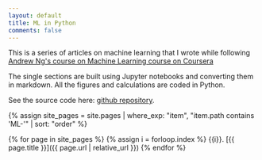 ```yaml
---
layout: default
title: ML in Python
comments: false
---
```

This is a series of articles on machine learning that I wrote while following 
[Andrew Ng's course on Machine Learning course on Coursera](https://www.coursera.org/learn/machine-learning/home/welcome)

The single sections are built using Jupyter notebooks and converting them in markdown. All the figures and calculations
are coded in Python.

See the source code here: [github repository](https://github.com/marnec/ML). 

{% assign site_pages = site.pages | where_exp: "item", "item.path contains 'ML-'" | sort: "order" %}

{% for page in site_pages %}
{% assign i = forloop.index %}
{{i}}. [{{ page.title }}]({{ page.url | relative_url  }})
{% endfor %}
